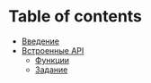 # Table of contents

* [Введение](README.md)
* [Встроенные API](02/README.md)
  * [Функции](https://htmlacademy.ru/courses/215)
  * [Задание](02/task.md)

